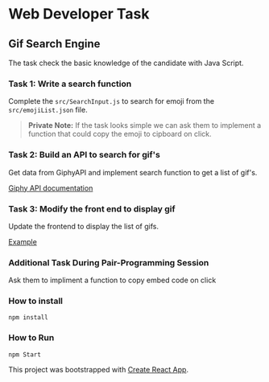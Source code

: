 # Web Developer Task

## Gif Search Engine

The task check the basic knowledge of the candidate with Java Script.

### Task 1: Write a search function
Complete the `src/SearchInput.js` to search for emoji from the `src/emojiList.json` file.

> **Private Note:** If the task looks simple we can ask them to implement a function that could copy the emoji to cipboard on click.

### Task 2: Build an API to search for gif's

Get data from GiphyAPI and implement search function to get a list of gif's.

[Giphy API documentation](https://developers.giphy.com/docs/)

### Task 3: Modify the front end to display gif

Update the frontend to display the list of gifs.

[Example](https://giphy.com/explore/search-engine)

### Additional Task During Pair-Programming Session
Ask them to impliment a function to copy embed code on click

### How to install 
`npm install`

### How to Run
`npm Start`

This project was bootstrapped with [Create React App](https://github.com/facebookincubator/create-react-app).

